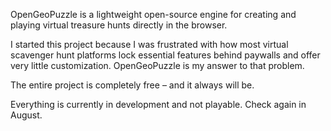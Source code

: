 OpenGeoPuzzle is a lightweight open-source engine for creating and playing virtual treasure hunts directly in the browser.

I started this project because I was frustrated with how most virtual scavenger hunt platforms lock essential features behind paywalls and offer very little customization. OpenGeoPuzzle is my answer to that problem.

The entire project is completely free – and it always will be.

Everything is currently in development and  not playable. Check again in August.
